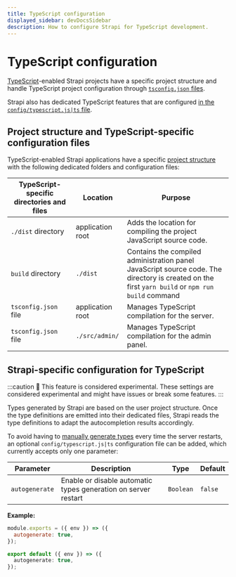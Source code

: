```yaml
---
title: TypeScript configuration
displayed_sidebar: devDocsSidebar
description: How to configure Strapi for TypeScript development.
---
```


# TypeScript configuration

[TypeScript](/dev-docs/typescript)-enabled Strapi projects have a specific project structure and handle TypeScript project configuration through [`tsconfig.json` files](#project-structure-and-typescript-specific-configuration-files).

Strapi also has dedicated TypeScript features that are configured [in the `config/typescript.js|ts` file](#strapi-specific-configuration-for-typescript).

## Project structure and TypeScript-specific configuration files

TypeScript-enabled Strapi applications have a specific [project structure](/dev-docs/project-structure) with the following dedicated folders and configuration files:

| TypeScript-specific directories and files | Location         | Purpose                                                                                                                                          |
| ----------------------------------------- | ---------------- | ------------------------------------------------------------------------------------------------------------------------------------------------ |
| `./dist` directory                        | application root | Adds the location for compiling the project JavaScript source code.                                                                              |
| `build` directory                         | `./dist`         | Contains the compiled administration panel JavaScript source code. The directory is created on the first `yarn build` or `npm run build` command |
| `tsconfig.json` file                      | application root | Manages TypeScript compilation for the server.                                                                                                   |
| `tsconfig.json` file                      | `./src/admin/`   | Manages TypeScript compilation for the admin panel.                                                                                              |

## Strapi-specific configuration for TypeScript

:::caution 🚧 This feature is considered experimental.
These settings are considered experimental and might have issues or break some features.
:::

Types generated by Strapi are based on the user project structure. Once the type definitions are emitted into their dedicated files, Strapi reads the type definitions to adapt the autocompletion results accordingly.

To avoid having to [manually generate types](/dev-docs/typescript#generate-typings-for-project-schemas) every time the server restarts, an optional `config/typescript.js|ts` configuration file can be added, which currently accepts only one parameter:

| Parameter      | Description                                                    | Type      | Default |
| -------------- | -------------------------------------------------------------- | --------- | ------- |
| `autogenerate` | Enable or disable automatic types generation on server restart | `Boolean` | `false` |

**Example:**

<Tabs groupId="js-ts">

<TabItem value="javascript" label="JavaScript">

```js title="./config/typescript.js"
module.exports = ({ env }) => ({
  autogenerate: true,
});
```

</TabItem>

<TabItem value="typescript" label="TypeScript">

```ts title="./config/typescript.ts"
export default ({ env }) => ({
  autogenerate: true,
});
```

</TabItem>

</Tabs>

